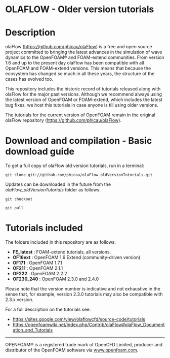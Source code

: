 OLAFLOW - Older version tutorials
======
# Description
olaFlow (https://github.com/phicau/olaFlow) is a free and open source project committed to bringing the latest advances in the simulation of wave dynamics to the OpenFOAM® and FOAM-extend communities. From version 1.6 and up to the present day olaFlow has been compatible with all OpenFOAM and FOAM-extend versions. This means that because the ecosystem has changed so much in all these years, the structure of the cases has evolved too.

This repository includes the historic record of tutorials released along with olaFlow for the major past versions. Although we recommend always using the latest version of OpenFOAM or FOAM-extend, which includes the latest bug fixes, we host this tutorials in case anyone is till using older versions.

The tutorials for the current version of OpenFOAM remain in the original olaFlow repository (https://github.com/phicau/olaFlow).

# Download and compilation - Basic download guide

To get a full copy of olaFlow old version tutorials, run in a terminal:

`git clone git://github.com/phicau/olaFlow_oldVersionTutorials.git`

Updates can be downloaded in the future from the *olaFlow_oldVersionTutorials* folder as follows:

`git checkout`

`git pull`

# Tutorials included

The folders included in this repository are as follows:

- **FE_latest** : FOAM-extend tutorials, all versions.
- **OF16ext** : OpenFOAM 1.6 Extend (community-driven version)
- **OF171** : OpenFOAM 1.7.1
- **OF211** : OpenFOAM 2.1.1
- **OF222** : OpenFOAM 2.2.2
- **OF230_240** : OpenFOAM 2.3.0 and 2.4.0

Please note that the version number is indicative and not exhaustive in the sense that, for example, version 2.3.0 tutorials may also be compatible with 2.3.x version.

For a full description on the tutorials see:

- https://sites.google.com/view/olaflowcfd/source-code/tutorials
- https://openfoamwiki.net/index.php/Contrib/olaFlow#olaFlow_Documentation_and_Tutorials


----------------------------------------------------------
OPENFOAM®  is a registered trade mark of OpenCFD Limited, producer and distributor of the OpenFOAM software via www.openfoam.com.